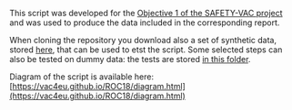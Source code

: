 This script was developed for the [Objective 1 of the SAFETY-VAC project](https://catalogues.ema.europa.eu/node/4094/administrative-details) and was used to produce the data included in the corresponding report.

When cloning the repository you download also a set of synthetic data, stored [here](https://github.com/VAC4EU/ROC18/tree/main/i_input_subpop), that can be used to etst the script. Some selected steps can also be tested on dummy data: the tests are stored [in this folder](https://github.com/VAC4EU/ROC18/tree/main/i_input_synthetic_cohort).

Diagram of the script is available here: [https://vac4eu.github.io/ROC18/diagram.html](https://vac4eu.github.io/ROC18/diagram.html)
